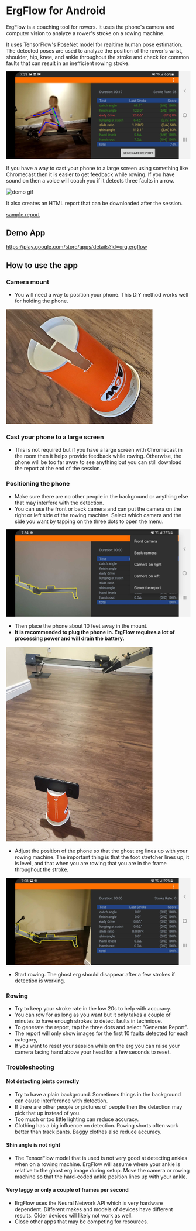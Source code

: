 # ErgFlow for Android

ErgFlow is a coaching tool for rowers. It uses the phone's camera and computer vision to analyze a rower's stroke on a rowing machine.

It uses TensorFlow's [PoseNet](https://github.com/tensorflow/examples/tree/master/lite/examples/posenet/android) model for realtime human pose estimation. The detected poses are used to analyze the position of the rower's wrist, shoulder, hip, knee, and ankle throughout the stroke and check for common faults that can result in an inefficient rowing stroke.

![screenshot](images/phone_screenshot.jpg)

If you have a way to cast your phone to a large screen using something like Chromecast then it is easier to get feedback while rowing.
If you have sound on then a voice will coach you if it detects three faults in a row.

![demo gif](images/ergflow_demo.gif)

It also creates an HTML report that can be downloaded after the session.

[sample report](https://ergflow.github.io/samples/SampleReport.html)

## Demo App

https://play.google.com/store/apps/details?id=org.ergflow

## How to use the app

### Camera mount

* You will need a way to position your phone. This DIY method works well for holding the phone.

![camera mount](images/camera_mount.jpg)

### Cast your phone to a large screen

* This is not required but if you have a large screen with Chromecast in the room then it helps provide feedback while rowing. Otherwise, the phone will be too far away to see anything but you can still download the report at the end of the session.

### Positioning the phone

* Make sure there are no other people in the background or anything else that may interfere with the detection.
* You can use the front or back camera and can put the camera on the right or left side of the rowing machine. Select which camera and the side you want by tapping on the three dots to open the menu.

![menu](images/menu.jpg)

* Then place the phone about 10 feet away in the mount. 
* **It is recommended to plug the phone in. ErgFlow requires a lot of processing power and will drain the battery.**

![camera in mount](images/camera_mount_with_phone.jpg)

* Adjust the position of the phone so that the ghost erg lines up with your rowing machine. The important thing is that the foot stretcher lines up, it is level, and that when you are rowing that you are in the frame throughout the stroke. 
 
![ghost erg](images/ghost_erg.jpg)

* Start rowing. The ghost erg should disappear after a few strokes if detection is working.

### Rowing

* Try to keep your stroke rate in the low 20s to help with accuracy. 
* You can row for as long as you want but it only takes a couple of minutes to have enough strokes to detect faults in technique.
* To generate the report, tap the three dots and select "Generate Report".
* The report will only show images for the first 10 faults detected for each category,
* If you want to reset your session while on the erg you can raise your camera facing hand above your head for a few seconds to reset.

### Troubleshooting

#### Not detecting joints correctly

* Try to have a plain background. Sometimes things in the background can cause interference with detection.
* If there are other people or pictures of people then the detection may pick that up instead of you.
* Too much or too little lighting can reduce accuracy.
* Clothing has a big influence on detection. Rowing shorts often work better than track pants. Baggy clothes also reduce accuracy.

#### Shin angle is not right

* The TensorFlow model that is used is not very good at detecting ankles when on a rowing machine. ErgFlow will assume where your ankle is relative to the ghost erg image during setup. Move the camera or rowing machine so that the hard-coded ankle position lines up with your ankle.

#### Very laggy or only a couple of frames per second

* ErgFlow uses the Neural Network API which is very hardware dependent. Different makes and models of devices have different results. Older devices will likely not work as well.
* Close other apps that may be competing for resources.
